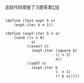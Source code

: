 
这段代码借鉴了习题答案[1.16](https://sicp.readthedocs.io/en/latest/chp1/16.html)

```Lisp

(define (fast-expt b n)
    (expt-iter b n 1))

(define (expt-iter b n a)
    (cond ((= n 0)
            a)
          ((even? n)
            (expt-iter (square b)
                       (/ n 2)
                       a))
          ((odd? n)
            (expt-iter b
                       (- n 1)
                       (* b a)))))
```
